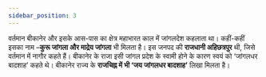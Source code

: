 ```yaml
---
sidebar_position: 3
---
```


वर्तमान बीकानेर और इसके आस-पास का क्षेत्र महाभारत काल में जांगलदेश कहलाता था। कहीं-कहीं इसका नाम –**कुरू जांगला और माद्रेय जांगला** भी मिलता है।
इस जनपद की **राजधानी अहिछत्रपुर** थी, जिसे वर्तमान में नागौर कहते हैं।
बीकानेर के राजा इसी जांगल प्रदेश  के स्वामी होने के कारण स्वयं को ‘जांगलधर बादशाह’ कहते थे। बीकानेर राज्य के **राजचिह्न में भी ‘जय जांगलधर बादशाह’** लिखा मिलता है।